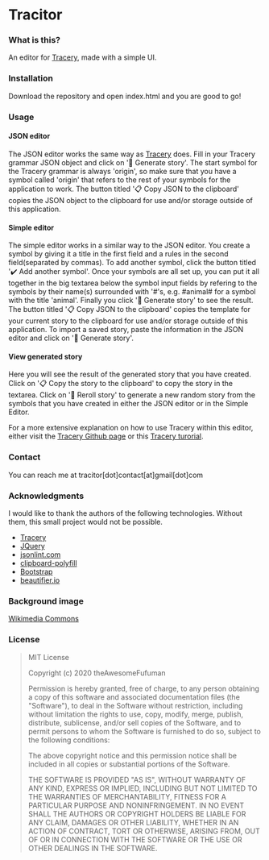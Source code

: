 # Tracitor
### What is this?
An editor for [Tracery](https://www.tracery.io/), made with a simple UI.
### Installation
Download the repository and open index.html and you are good to go!
### Usage
#### JSON editor
The JSON editor works the same way as [Tracery](https://www.tracery.io/) does. Fill in your Tracery grammar JSON object and click on '📖 Generate story'. The start symbol for the Tracery grammar is always 'origin', so make sure that you have a symbol called 'origin' that refers to the rest of your symbols for the application to work. The button titled '📋 Copy JSON to the clipboard' copies the JSON object to the clipboard for use and/or storage outside of this application.

#### Simple editor
The simple editor works in a similar way to the JSON editor. You create a symbol by giving it a title in the first field and a rules in the second field(separated by commas). To add another symbol, click the button titled '✔️ Add another symbol'. Once your symbols are all set up, you can put it all together in the big textarea below the symbol input fields by refering to the symbols by their name(s) surrounded with '#'s, e.g. #animal# for a symbol with the title 'animal'. Finally you click '📖 Generate story' to see the result. The button titled '📋 Copy JSON to the clipboard' copies the template for your current story to the clipboard for use and/or storage outside of this application. To import a saved story, paste the information in the JSON editor and click on '📖 Generate story'.

#### View generated story
Here you will see the result of the generated story that you have created. Click on '📋 Copy the story to the clipboard' to copy the story in the textarea. Click on '📖 Reroll story' to generate a new random story from the symbols that you have created in either the JSON editor or in the Simple Editor.

For a more extensive explanation on how to use Tracery within this editor, either visit the [Tracery Github page](https://github.com/galaxykate/tracery/) or this [Tracery turorial](http://www.crystalcodepalace.com/traceryTut.html).

### Contact
You can reach me at tracitor[dot]contact[at]gmail[dot]com
### Acknowledgments
I would like to thank the authors of the following technologies. Without them, this small project would not be possible.
 - [Tracery](https://www.tracery.io/)
 - [JQuery](https://jquery.com/)
 - [jsonlint.com](https://jsonlint.com/)
 - [clipboard-polyfill](https://github.com/lgarron/clipboard-polyfill)
 - [Bootstrap](https://getbootstrap.com/)
 - [beautifier.io](https://beautifier.io/)
 
### Background image
[Wikimedia Commons](https://commons.wikimedia.org/wiki/File:Lower_Manhattan_from_Jersey_City_November_2014_panorama_3.jpg)
### License
> MIT License
> 
> Copyright (c) 2020 theAwesomeFufuman
> 
> Permission is hereby granted, free of charge, to any person obtaining
> a copy of this software and associated documentation files (the
> "Software"), to deal in the Software without restriction, including
> without limitation the rights to use, copy, modify, merge, publish,
> distribute, sublicense, and/or sell copies of the Software, and to
> permit persons to whom the Software is furnished to do so, subject to
> the following conditions:
> 
> The above copyright notice and this permission notice shall be
> included in all copies or substantial portions of the Software.
> 
> THE SOFTWARE IS PROVIDED "AS IS", WITHOUT WARRANTY OF ANY KIND,
> EXPRESS OR IMPLIED, INCLUDING BUT NOT LIMITED TO THE WARRANTIES OF
> MERCHANTABILITY, FITNESS FOR A PARTICULAR PURPOSE AND NONINFRINGEMENT.
> IN NO EVENT SHALL THE AUTHORS OR COPYRIGHT HOLDERS BE LIABLE FOR ANY
> CLAIM, DAMAGES OR OTHER LIABILITY, WHETHER IN AN ACTION OF CONTRACT,
> TORT OR OTHERWISE, ARISING FROM, OUT OF OR IN CONNECTION WITH THE
> SOFTWARE OR THE USE OR OTHER DEALINGS IN THE SOFTWARE.
